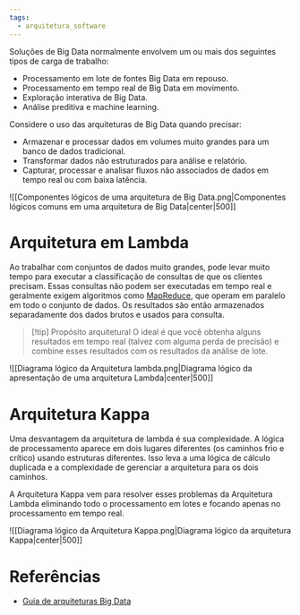 ```yaml
---
tags:
  - arquitetura_software
---
```

Soluções de Big Data normalmente envolvem um ou mais dos seguintes tipos de carga de trabalho:

- Processamento em lote de fontes Big Data em repouso.
- Processamento em tempo real de Big Data em movimento.
- Exploração interativa de Big Data.
- Análise preditiva e machine learning.

Considere o uso das arquiteturas de Big Data quando precisar:

- Armazenar e processar dados em volumes muito grandes para um banco de dados tradicional.
- Transformar dados não estruturados para análise e relatório.
- Capturar, processar e analisar fluxos não associados de dados em tempo real ou com baixa latência.

![[Componentes lógicos de uma arquitetura de Big Data.png|Componentes lógicos comuns em uma arquitetura de Big Data|center|500]]


# Arquitetura em Lambda

Ao trabalhar com conjuntos de dados muito grandes, pode levar muito tempo para executar a classificação de consultas de que os clientes precisam. Essas consultas não podem ser executadas em tempo real e geralmente exigem algoritmos como [MapReduce](https://en.wikipedia.org/wiki/MapReduce), que operam em paralelo em todo o conjunto de dados. Os resultados são então armazenados separadamente dos dados brutos e usados para consulta.

> [!tip] Propósito arquitetural
> O ideal é que você obtenha alguns resultados em tempo real (talvez com alguma perda de precisão) e combine esses resultados com os resultados da análise de lote.
> 

![[Diagrama lógico da Arquitetura lambda.png|Diagrama lógico da apresentação de uma arquitetura Lambda|center|500]]

# Arquitetura Kappa

Uma desvantagem da arquitetura de lambda é sua complexidade. A lógica de processamento aparece em dois lugares diferentes (os caminhos frio e crítico) usando estruturas diferentes. Isso leva a uma lógica de cálculo duplicada e a complexidade de gerenciar a arquitetura para os dois caminhos.

A Arquitetura Kappa vem para resolver esses problemas da Arquitetura Lambda eliminando todo o processamento em lotes e focando apenas no processamento em tempo real.

![[Diagrama lógico da Arquitetura Kappa.png|Diagrama lógico da arquitetura Kappa|center|500]]




# Referências

- [Guia de arquiteturas Big Data](https://learn.microsoft.com/pt-br/azure/architecture/databases/guide/big-data-architectures)